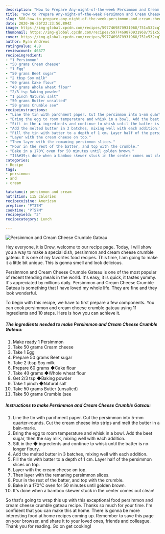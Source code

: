 ```yaml
---
description: "How to Prepare Any-night-of-the-week Persimmon and Cream Cheese Crumble Gateau"
title: "How to Prepare Any-night-of-the-week Persimmon and Cream Cheese Crumble Gateau"
slug: 586-how-to-prepare-any-night-of-the-week-persimmon-and-cream-cheese-crumble-gateau
date: 2020-06-26T22:23:56.894Z
image: https://img-global.cpcdn.com/recipes/5977469870931968/751x532cq70/persimmon-and-cream-cheese-crumble-gateau-recipe-main-photo.jpg
thumbnail: https://img-global.cpcdn.com/recipes/5977469870931968/751x532cq70/persimmon-and-cream-cheese-crumble-gateau-recipe-main-photo.jpg
cover: https://img-global.cpcdn.com/recipes/5977469870931968/751x532cq70/persimmon-and-cream-cheese-crumble-gateau-recipe-main-photo.jpg
author: Ryan Andrews
ratingvalue: 4.8
reviewcount: 46377
recipeingredient:
- "1 Persimmon"
- "50 grams Cream cheese"
- "1 Egg"
- "50 grams Beet sugar"
- "2 tbsp Soy milk"
- "60 grams Cake flour"
- "40 grams Whole wheat flour"
- "2/3 tsp Baking powder"
- "1 pinch Natural salt"
- "50 grams Butter unsalted"
- "50 grams Crumble see"
recipeinstructions:
- "Line the tin with parchment paper. Cut the persimmon into 5-mm quarter-rounds. Cut the cream cheese into strips and melt the butter in a bain-marie."
- "Bring the egg to room temperature and whisk in a bowl. Add the beet sugar, then the soy milk, mixing well with each addition."
- "Sift in the ◆ ingredients and continue to whisk until the batter is no longer floury."
- "Add the melted butter in 3 batches, mixing well with each addition."
- "Fill the tin with batter to a depth of 1 cm. Layer half of the persimmon slices on top."
- "Layer with the cream cheese on top."
- "Then layer with the remaning persimmon slices."
- "Pour in the rest of the batter, and top with the crumble."
- "Bake in a 170℃ oven for 50 minutes until golden brown."
- "It&#39;s done when a bamboo skewer stuck in the center comes out clean!"
categories:
- Recipe
tags:
- persimmon
- and
- cream

katakunci: persimmon and cream 
nutrition: 115 calories
recipecuisine: American
preptime: "PT37M"
cooktime: "PT57M"
recipeyield: "3"
recipecategory: Lunch

---
```



![Persimmon and Cream Cheese Crumble Gateau](https://img-global.cpcdn.com/recipes/5977469870931968/751x532cq70/persimmon-and-cream-cheese-crumble-gateau-recipe-main-photo.jpg)

Hey everyone, it is Drew, welcome to our recipe page. Today, I will show you a way to make a special dish, persimmon and cream cheese crumble gateau. It is one of my favorites food recipes. This time, I am going to make it a little bit unique. This is gonna smell and look delicious.



Persimmon and Cream Cheese Crumble Gateau is one of the most popular of recent trending meals in the world. It's easy, it is quick, it tastes yummy. It's appreciated by millions daily. Persimmon and Cream Cheese Crumble Gateau is something that I have loved my whole life. They are fine and they look wonderful.


To begin with this recipe, we have to first prepare a few components. You can cook persimmon and cream cheese crumble gateau using 11 ingredients and 10 steps. Here is how you can achieve it.

<!--inarticleads1-->

##### The ingredients needed to make Persimmon and Cream Cheese Crumble Gateau:

1. Make ready 1 Persimmon
1. Take 50 grams Cream cheese
1. Take 1 Egg
1. Prepare 50 grams Beet sugar
1. Take 2 tbsp Soy milk
1. Prepare 60 grams ◆Cake flour
1. Take 40 grams ◆Whole wheat flour
1. Get 2/3 tsp ◆Baking powder
1. Take 1 pinch ◆Natural salt
1. Take 50 grams Butter (unsalted)
1. Take 50 grams Crumble (see




<!--inarticleads2-->

##### Instructions to make Persimmon and Cream Cheese Crumble Gateau:

1. Line the tin with parchment paper. Cut the persimmon into 5-mm quarter-rounds. Cut the cream cheese into strips and melt the butter in a bain-marie.
1. Bring the egg to room temperature and whisk in a bowl. Add the beet sugar, then the soy milk, mixing well with each addition.
1. Sift in the ◆ ingredients and continue to whisk until the batter is no longer floury.
1. Add the melted butter in 3 batches, mixing well with each addition.
1. Fill the tin with batter to a depth of 1 cm. Layer half of the persimmon slices on top.
1. Layer with the cream cheese on top.
1. Then layer with the remaning persimmon slices.
1. Pour in the rest of the batter, and top with the crumble.
1. Bake in a 170℃ oven for 50 minutes until golden brown.
1. It&#39;s done when a bamboo skewer stuck in the center comes out clean!




So that's going to wrap this up with this exceptional food persimmon and cream cheese crumble gateau recipe. Thanks so much for your time. I'm confident that you can make this at home. There is gonna be more interesting food at home recipes coming up. Remember to save this page on your browser, and share it to your loved ones, friends and colleague. Thank you for reading. Go on get cooking!
